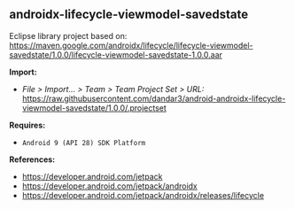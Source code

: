 ## androidx-lifecycle-viewmodel-savedstate

Eclipse library project based on:<br/>
https://maven.google.com/androidx/lifecycle/lifecycle-viewmodel-savedstate/1.0.0/lifecycle-viewmodel-savedstate-1.0.0.aar

**Import:**
- _File > Import... > Team > Team Project Set > URL:_<br/>
  https://raw.githubusercontent.com/dandar3/android-androidx-lifecycle-viewmodel-savedstate/1.0.0/.projectset

**Requires:**
- `Android 9 (API 28) SDK Platform`

**References:**
- https://developer.android.com/jetpack
- https://developer.android.com/jetpack/androidx
- https://developer.android.com/jetpack/androidx/releases/lifecycle